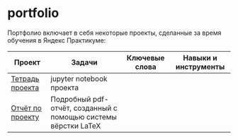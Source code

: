 # portfolio
Портфолио включает в себя некоторые проекты, сделанные за время обучения в Яндекс Практикуме:


| Проект | Задачи |  Ключевые слова |  Навыки и инструменты |
| --- | --- | --- | --- |
|  [Тетрадь проекта](https://github.com/xEsseax/portfolio/blob/49bcf619e819ef66ae881157599fe184b46504f6/telecom%20customers%20churn/telecom.ipynb) | jupyter notebook проекта | ||
| [Отчёт по проекту](https://github.com/xEsseax/portfolio/blob/83ed21a4325439910cdf3d052e71a8073ada5ce8/telecom%20customers%20churn/YP_diploma_report.pdf) | Подробный pdf-отчёт, созданный с помощью системы вёрстки LaTeX |||

